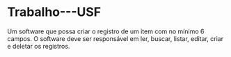 # Trabalho---USF
Um software que possa criar o registro de um item com no mínimo 6 campos. O software deve ser responsável em ler, buscar, listar, editar, criar e deletar os registros. 
